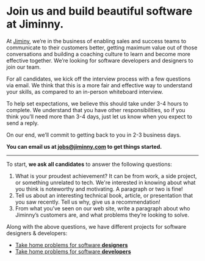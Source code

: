 # Join us and build beautiful software at Jiminny.

At [Jiminy](https://www.jiminny.com/), we’re in the business of enabling sales and success teams to communicate to their customers better, getting maximum value out of those conversations and building a coaching culture to learn and become more effective together. We’re looking for software developers and designers to join our team.

For all candidates, we kick off the interview process with a few questions via email. We think that this is a more fair and effective way to understand your skills, as compared to an in-person whiteboard interview.

To help set expectations, we believe this should take under 3-4 hours to complete. We understand that you have other responsibilities, so if you think you’ll need more than 3-4 days, just let us know when you expect to send a reply.

On our end, we’ll commit to getting back to you in 2-3 business days.

**You can email us at [jobs@jiminny.com](mailto:jobs@jiminny.com) to get things started.**

---

To start, **we ask all candidates** to answer the following questions:

1. What is your proudest achievement? It can be from work, a side project, or something unrelated to tech. We're interested in knowing about what you think is noteworthy and motivating. A paragraph or two is fine!
2. Tell us about an interesting technical book, article, or presentation that you saw recently. Tell us why, give us a recommendation!
3. From what you’ve seen on our web site, write a paragraph about who Jiminny’s customers are, and what problems they’re looking to solve.

Along with the above questions, we have different projects for software designers & developers:

- [Take home problems for software **designers**](designer-questions.md)
- [Take home problems for software **developers**](developer-questions.md)
